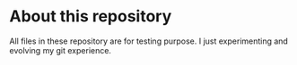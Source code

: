 # About this repository
All files in these repository are for testing purpose.
I just experimenting and evolving my git experience.
